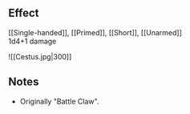 ## Effect
[[Single-handed]], [[Primed]], [[Short]], [[Unarmed]]<br>1d4+1 damage

![[Cestus.jpg|300]]
## Notes
* Originally "Battle Claw".